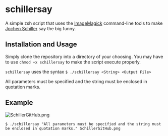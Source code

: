 # schillersay

A simple zsh script that uses the [ImageMagick](https://imagemagick.org) command-line tools to make [Jochen Schiller](https://de.wikipedia.org/wiki/Jochen_Schiller) say the big funny.

## Installation and Usage

Simply clone the repository into a directory of your choosing.
You may have to use `chmod +x schillersay` to make the script execute properly.

`schillersay` uses the syntax `$ ./schillersay <String> <Output File>`

All parameters must be specified and the string must be enclosed in quotation marks.

## Example

![SchillerGitHub.png](https://cdn.discordapp.com/attachments/742070822528745473/746312304664117258/SchillerGitHub.png)

`$ ./schillersay "All parameters must be specified and the string must be enclosed in quotation marks." SchillerGitHub.png`
